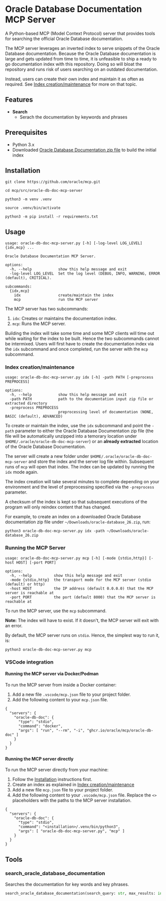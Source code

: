 # Oracle Database Documentation MCP Server

A Python-based MCP (Model Context Protocol) server that provides tools for searching the official Oracle Database documentation.

The MCP server leverages an inverted index to serve snippets of the Oracle Database documentation. Because the Oracle Database documentation is large and gets updated from time to time, it is unfeasible to ship a ready to go documentation index with this repository. Doing so will bloat the repository and runs risk of users searching on an outdated documentation.

Instead, users can create their own index and maintain it as often as required. See [Index creation/maintenance](#index-creation-maintenance) for more on that topic.

## Features

- **Search**
  - Serach the documentation by keywords and phrases

## Prerequisites

- Python 3.x
- Downloaded [Oracle Database Documentation zip file](https://docs.oracle.com/en/database/oracle/oracle-database/26/zip/oracle-database_26.zip) to build the initial index

## Installation

```console
git clone https://github.com/oracle/mcp.git

cd mcp/src/oracle-db-doc-mcp-server

python3 -m venv .venv

source .venv/bin/activate

python3 -m pip install -r requirements.txt
```

## Usage

```console
usage: oracle-db-doc-mcp-server.py [-h] [-log-level LOG_LEVEL] {idx,mcp} ...

Oracle Database Documentation MCP Server.

options:
  -h, --help            show this help message and exit
  -log-level LOG_LEVEL  Set the log level (DEBUG, INFO, WARNING, ERROR (default), CRITICAL).

subcommands:
  {idx,mcp}
    idx                 create/maintain the index
    mcp                 run the MCP server
```

The MCP server has two subcommands:

1. `idx`: Creates or maintains the documentation index.
2. `mcp`: Runs the MCP server.

Building the index will take some time and some MCP clients will time out while waiting for the index to be built. Hence the two subcommands cannot be intermixed. Users will first have to create the documentation index via the `idx` subcommand and once completed, run the server with the `mcp` subcommand.

### Index creation/maintenance

```console
usage: oracle-db-doc-mcp-server.py idx [-h] -path PATH [-preprocess PREPROCESS]

options:
  -h, --help            show this help message and exit
  -path PATH            path to the documentation input zip file or extracted directory
  -preprocess PREPROCESS
                        preprocessing level of documentation (NONE, BASIC (default), ADVANCED)
```

To create or maintain the index, use the `idx` subcommand and point the `-path` parameter to either the Oracle Database Documentation zip file (the file will be automatically unzipped into a temorary location under `$HOME/.oracle/oracle-db-doc-mcp-server`) or an **already extracted** location of the Oracle Database Documentation.

The server will create a new folder under `$HOME/.oracle/oracle-db-doc-mcp-server` and store the index and the server log file within. Subsequent runs of `mcp` will open that index. The index can be updated by running the `idx` mode again.

The index creation will take several minutes to complete depending on your environment and the level of preprocessing specified via the `-preprocess` parameter.

A checksum of the index is kept so that subsequent executions of the program will only reindex content that has changed.

For example, to create an index on a downloaded Oracle Database documentation zip file under `~/Downloads/oracle-database_26.zip`, run:

```console
python3 oracle-db-doc-mcp-server.py idx -path ~/Downloads/oracle-database_26.zip
```

### Running the MCP Server

```console
usage: oracle-db-doc-mcp-server.py mcp [-h] [-mode {stdio,http}] [-host HOST] [-port PORT]

options:
  -h, --help          show this help message and exit
  -mode {stdio,http}  the transport mode for the MCP server (stdio (default) or http)
  -host HOST          the IP address (default 0.0.0.0) that the MCP server is reachable at
  -port PORT          the port (default 8000) that the MCP server is reachable at
```

To run the MCP server, use the `mcp` subcommand.

**Note:** The index will have to exist. If it doesn't, the MCP server will exit with an error.

By default, the MCP server runs on `stdio`. Hence, the simplest way to run it, is:

```console
python3 oracle-db-doc-mcp-server.py mcp
```

### VSCode integration

#### Running the MCP server via Docker/Podman

To run the MCP server from inside a Docker container:

1. Add a new file `.vscode/mcp.json` file to your project folder.
2. Add the following content to your `mcp.json` file.

```
{
  "servers": {
    "oracle-db-doc": {
      "type": "stdio",
      "command": "docker",
      "args": [ "run", "--rm", "-i", "ghcr.io/oracle/mcp/oracle-db-doc" ]
    }
  }
}
```

#### Running the MCP server directly

To run the MCP server directly from your machine:

1. Follow the [Installation](#installation) instructions first.
2. Create an index as explained in [Index creation/maintenance](#index-creation-maintenance)
3. Add a new file `mcp.json` file to your project folder.
4. Add the following content to your `.vscode/mcp.json` file. Replace the `<>` placeholders with the paths to the MCP server installation.

```
{
  "servers": {
    "oracle-db-doc": {
      "type": "stdio",
      "command": "<installation>/.venv/bin/python3",
      "args": [ "oracle-db-doc-mcp-server.py", "mcp" ]
    }
  }
}
```

## Tools

### search_oracle_database_documentation

Searches the documentation for key words and key phrases.

```python
search_oracle_database_documentation(search_query: str, max_results: int) -> list[str]:
```
